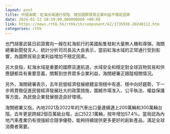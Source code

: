 ```yaml
---
layout: post
title: 中國海關：紅海水域通行受阻　增加國際貿易企業利益不穩定因素
date: 2024-01-12 10:59:09.000000000 +08:00
link: https://news.rthk.hk/rthk/ch/component/k2/1735938-20240112.htm
categories: rthk
---
```


也門胡塞武裝日前證實向一艘在紅海航行的美國船隻發射大量無人機和導彈。海關總署新聞發言人、統計分析司司長呂大良表示，當前紅海水域的正常通行受到影響，為國際貿易企業利益增加不穩定因素。

呂大良指，紅海水域是重要的國際貨運航道，水域安全和穩定對全球貨物貿易和供應鏈都具有重要意義，關繫到世界眾多企業利益，海關總署正跟蹤相關情況。

另外，海關總署表示，去年民營經濟發展總體呈現穩中有進、穩中向好趨勢，下一步將貫徹促進民營經濟發展壯大的政策措施，圍繞市場准入、公平執法、權益保護等方面，為民營企業發展營造良好環境。

海關總署又指，內地2021及2022年的汽車出口量連續邁上200萬輛和300萬輛台階，去年更是跨越2個百萬級台階，出口522.1萬輛，按年增加57.4%。當局認為內地汽車產業仍有很強綜合競爭優勢，能夠持續提供更多更好的創新產品，滿足全球消費者需要。
